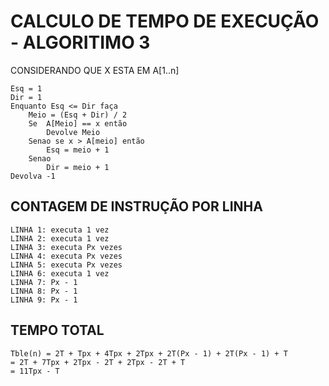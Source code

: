 # CALCULO DE TEMPO DE EXECUÇÃO - ALGORITIMO 3

CONSIDERANDO QUE X ESTA EM A[1..n]

```http
Esq = 1
Dir = 1
Enquanto Esq <= Dir faça
    Meio = (Esq + Dir) / 2
    Se  A[Meio] == x então
        Devolve Meio
    Senao se x > A[meio] então
        Esq = meio + 1
    Senao
        Dir = meio + 1
Devolva -1
```

## CONTAGEM DE INSTRUÇÃO POR LINHA
```http
LINHA 1: executa 1 vez
LINHA 2: executa 1 vez
LINHA 3: executa Px vezes
LINHA 4: executa Px vezes
LINHA 5: executa Px vezes
LINHA 6: executa 1 vez
LINHA 7: Px - 1
LINHA 8: Px - 1
LINHA 9: Px - 1
```

## TEMPO TOTAL

```http
Tble(n) = 2T + Tpx + 4Tpx + 2Tpx + 2T(Px - 1) + 2T(Px - 1) + T
= 2T + 7Tpx + 2Tpx - 2T + 2Tpx - 2T + T
= 11Tpx - T
```